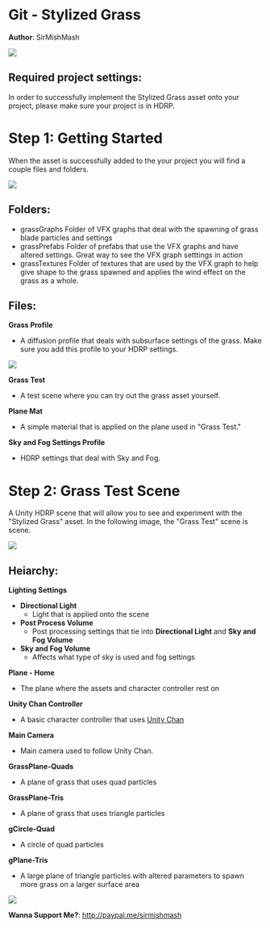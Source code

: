 # Git - Stylized Grass
**Author**: SirMishMash  

<img src = "https://github.com/SirMishMash/Unity-StylizedGrass/blob/main/Git_docImages/Grass1.PNG" />  

## Required project settings:  
In order to successfully implement the Stylized Grass asset onto your project, please make sure your project is in HDRP.

# Step 1: Getting Started
When the asset is successfully added to the your project you will find a couple files and folders. 

<img src = "https://github.com/SirMishMash/Unity-StylizedGrass/blob/main/Git_docImages/Starting1.PNG" />

## Folders:
- grassGraphs      Folder of VFX graphs that deal with the spawning of grass blade particles and settings
- grassPrefabs     Folder of prefabs that use the VFX graphs and have altered settings. Great way to see the VFX graph setttings in action
- grassTextures    Folder of textures that are used by the VFX graph to help give shape to the grass spawned and applies the wind effect on the grass as a whole.

## Files:  

**Grass Profile**  
  - A diffusion profile that deals with subsurface settings of the grass. Make sure you add this profile to your HDRP settings.
<img src = "https://github.com/SirMishMash/Unity-StylizedGrass/blob/main/Git_docImages/Starting2.PNG" />

**Grass Test**  
  - A test scene where you can try out the grass asset yourself.
  
**Plane Mat**  
  - A simple material that is applied on the plane used in "Grass Test."  
  
**Sky and Fog Settings Profile**  
  - HDRP settings that deal with Sky and Fog.  

# Step 2: Grass Test Scene  
A Unity HDRP scene that will allow you to see and experiment with the "Stylized Grass" asset. In the following image, the "Grass Test" scene is scene.  

<img src = "https://github.com/SirMishMash/Unity-StylizedGrass/blob/main/Git_docImages/Scene1.PNG" />  

## Heiarchy:  
**Lighting Settings**  
- **Directional Light**  
  * Light that is applied onto the scene  
- **Post Process Volume**  
  * Post processing settings that tie into **Directional Light** and **Sky and Fog Volume**
- **Sky and Fog Volume**  
  * Affects what type of sky is used and fog settings

**Plane - Home**  
- The plane where the assets and character controller rest on  

**Unity Chan Controller**  
- A basic character controller that uses [Unity Chan](https://assetstore.unity.com/packages/3d/characters/unity-chan-model-18705)  

**Main Camera**  
- Main camera used to follow Unity Chan.  

**GrassPlane-Quads**  
- A plane of grass that uses quad particles  

**GrassPlane-Tris**  
- A plane of grass that uses triangle particles  

**gCircle-Quad**  
- A circle of quad particles  

**gPlane-Tris**  
- A large plane of triangle particles with altered parameters to spawn more grass on a larger surface area  

<img src = "https://github.com/SirMishMash/Unity-StylizedGrass/blob/main/Git_docImages/Grass2.PNG" />


**Wanna Support Me?**: http://paypal.me/sirmishmash
